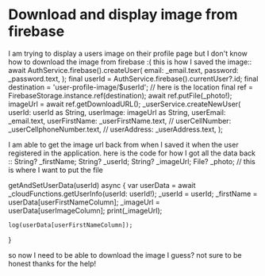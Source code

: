 
# Download and display image from firebase

I am trying to display a users image on their profile page but I don't know how to download the image from firebase :(
this is how I saved the image::
    await AuthService.firebase().createUser(
        email: _email.text,
        password: _password.text,
      );
      final userId = AuthService.firebase().currentUser?.id;
      final destination = 'user-profile-image/$userId';   // here is the location
      final ref = FirebaseStorage.instance.ref(destination);
      await ref.putFile(_photo!);
      imageUrl = await ref.getDownloadURL();
      _userService.createNewUser(
        userId: userId as String,
        userImage: imageUrl as String,
        userEmail: _email.text,
        userFirstName: _userFirstName.text,
        //  userCellNumber: _userCellphoneNumber.text,
        //  userAddress: _userAddress.text,
      );

I am able to get the image url back from when I saved it when the user registered in the application.
here is the code for how I got all the data back ::
  String? _firstName;
  String? _userId;
  String? _imageUrl;
  File? _photo;       // this is where I want to put the file

  getAndSetUserData(userId) async {
    var userData = await _cloudFunctions.getUserInfo(userId: userId!);
    _userId = userId;
    _firstName = userData[userFirstNameColumn];
    _imageUrl = userData[userImageColumn];
    print(_imageUrl);

    log(userData[userFirstNameColumn]);
  }

so now I need to be able to download the image I guess? not sure to be honest
thanks for the help!

        